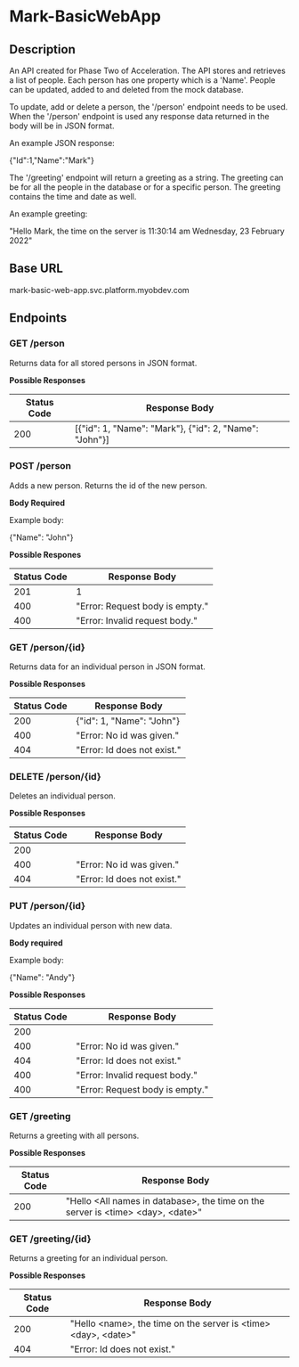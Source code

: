 # Mark-BasicWebApp

## Description

An API created for Phase Two of Acceleration. The API stores and retrieves a list 
of people. Each person has one property which is a 'Name'. People can be updated, added to 
and deleted from the mock database.

To update, add or delete a person, the '/person' endpoint needs to be used.
When the '/person' endpoint is used any response data returned in the body
will be in JSON format.

An example JSON response:

{"Id":1,"Name":"Mark"}

The '/greeting' endpoint will return a greeting as a string. The greeting can
be for all the people in the database or for a specific person. The greeting 
contains the time and date as well. 

An example greeting:

"Hello Mark, the time on the server is 11:30:14 am Wednesday, 23 February 2022"

## Base URL

mark-basic-web-app.svc.platform.myobdev.com

## Endpoints

### GET /person

Returns data for all stored persons in JSON format.

**Possible Responses**

| Status Code     | Response Body |
| ----------- | ----------- |
| 200     | [{"id": 1, "Name": "Mark"}, {"id": 2, "Name": "John"}] |

### POST /person

Adds a new person. Returns the id of the new person.

**Body Required**

Example body:

{"Name": "John"}

**Possible Respones**

| Status Code     | Response Body |
| ----------- | ----------- |
| 201     | 1 |
| 400   | "Error: Request body is empty."      |
| 400   | "Error: Invalid request body."     |

### GET /person/{id}

Returns data for an individual person in JSON format.

**Possible Responses**

| Status Code     | Response Body |
| ----------- | ----------- |
| 200     | {"id": 1, "Name": "John"} |
| 400   | "Error: No id was given."      |
| 404   | "Error: Id does not exist."     |

### DELETE /person/{id}

Deletes an individual person.

**Possible Responses**

| Status Code     | Response Body |
| ----------- | ----------- |
| 200     |  |
| 400   | "Error: No id was given."      |
| 404   | "Error: Id does not exist."      |

### PUT /person/{id}

Updates an individual person with new data.

**Body required**

Example body:

{"Name": "Andy"}

**Possible Responses**

| Status Code     | Response Body |
| ----------- | ----------- |
| 200     |   |
| 400   | "Error: No id was given."      |
| 404   | "Error: Id does not exist."      |
| 400   | "Error: Invalid request body."     |
| 400   | "Error: Request body is empty."    |

### GET /greeting

Returns a greeting with all persons.

**Possible Responses**

| Status Code     | Response Body |
| ----------- | ----------- |
| 200     | "Hello \<All names in database\>, the time on the server is \<time\> \<day\>, \<date\>" |

### GET /greeting/{id}

Returns a greeting for an individual person.

**Possible Responses**

| Status Code     | Response Body |
| ----------- | ----------- |
| 200     | "Hello \<name\>, the time on the server is \<time\> \<day\>, \<date\>" |
| 404   | "Error: Id does not exist."      |
